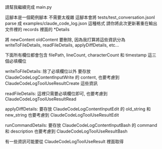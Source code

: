 請幫我繼續完成 main.py

這腳本是一個範例腳本 不需要太複雜
這腳本會將 tests/test_conversation.jsonl parse ​成 examples/claude_code_log.json 這種格式
請你將此次更新著重在輸出文件裡的 records 裡面的 *Details

將 newContent oldContent 要刪除, 因為我打算將這些資訊分為 writeToFileDetails, readFileDetails, applyDiffDetails, etc...

下面所有欄位都會包含 filePath, lineCount, characterCount 和 timestamp 這三個必填欄位

writeToFileDetails: 除了必填欄位以外 要存放 ClaudeCodeLogContentInputWrite 的 content, 也要考慮到 ClaudeCodeLogToolUseResultCreate 這些資訊

readFileDetails: 這裡只需要必填欄位即可, 也要考慮到 ClaudeCodeLogToolUseResultRead

applyDiffDetails: 要存放 ClaudeCodeLogContentInputEdit 的 old_string 和 new_string 也要考慮到 ClaudeCodeLogToolUseResultEdit

runCommandDetails: 要存放 ClaudeCodeLogContentInputBash 的 command 和 description 也要考慮到 ClaudeCodeLogToolUseResultBash

有一些資訊可能要從 ClaudeCodeLogToolUseResult 裡面取得
